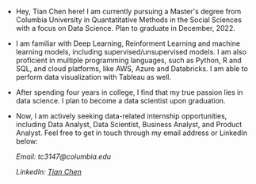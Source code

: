 - Hey, Tian Chen here! I am currently pursuing a Master's degree from Columbia University in Quantatitative Methods in the Social Sciences with a focus on Data Science. Plan to graduate in December, 2022.
- I am familiar with Deep Learning, Reinforment Learning and machine learning models, including supervised/unsupervised models. I am also proficient in multiple programming languages, such as Python, R and SQL, and cloud platforms, like AWS, Azure and Databricks. I am able to perform data visualization with Tableau as well.
- After spending four years in college, I find that my true passion lies in data science. I plan to become a data scientist upon graduation.
- Now, I am actively seeking data-related internship opportunities, including Data Analyst, Data Scientist, Business Analyst, and Product Analyst. Feel free to get in touch through my email address or LinkedIn below:

  _Email: tc3147@columbia.edu_

  _LinkedIn: [Tian Chen](www.linkedin.com/in/tian-chen-7a2901198)_
